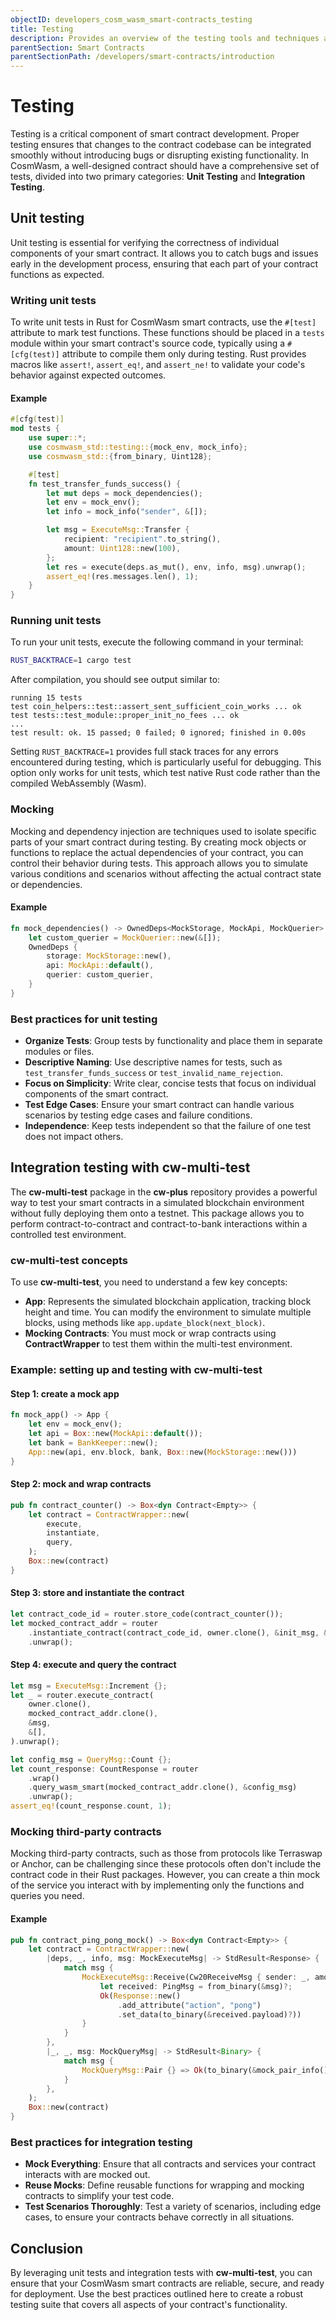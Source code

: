 ```yaml
---
objectID: developers_cosm_wasm_smart-contracts_testing
title: Testing
description: Provides an overview of the testing tools and techniques available to developers
parentSection: Smart Contracts
parentSectionPath: /developers/smart-contracts/introduction
---
```


# Testing

Testing is a critical component of smart contract development. Proper testing ensures that changes to the contract codebase can be integrated smoothly without introducing bugs or disrupting existing functionality. In CosmWasm, a well-designed contract should have a comprehensive set of tests, divided into two primary categories: **Unit Testing** and **Integration Testing**.

## Unit testing

Unit testing is essential for verifying the correctness of individual components of your smart contract. It allows you to catch bugs and issues early in the development process, ensuring that each part of your contract functions as expected.

### Writing unit tests

To write unit tests in Rust for CosmWasm smart contracts, use the `#[test]` attribute to mark test functions. These functions should be placed in a `tests` module within your smart contract's source code, typically using a `#[cfg(test)]` attribute to compile them only during testing. Rust provides macros like `assert!`, `assert_eq!`, and `assert_ne!` to validate your code's behavior against expected outcomes.

#### Example

```rust
#[cfg(test)]
mod tests {
    use super::*;
    use cosmwasm_std::testing::{mock_env, mock_info};
    use cosmwasm_std::{from_binary, Uint128};

    #[test]
    fn test_transfer_funds_success() {
        let mut deps = mock_dependencies();
        let env = mock_env();
        let info = mock_info("sender", &[]);

        let msg = ExecuteMsg::Transfer {
            recipient: "recipient".to_string(),
            amount: Uint128::new(100),
        };
        let res = execute(deps.as_mut(), env, info, msg).unwrap();
        assert_eq!(res.messages.len(), 1);
    }
}
```

### Running unit tests

To run your unit tests, execute the following command in your terminal:

```bash
RUST_BACKTRACE=1 cargo test
```

After compilation, you should see output similar to:

```text
running 15 tests
test coin_helpers::test::assert_sent_sufficient_coin_works ... ok
test tests::test_module::proper_init_no_fees ... ok
...
test result: ok. 15 passed; 0 failed; 0 ignored; finished in 0.00s
```

Setting `RUST_BACKTRACE=1` provides full stack traces for any errors encountered during testing, which is particularly useful for debugging. This option only works for unit tests, which test native Rust code rather than the compiled WebAssembly (Wasm).

### Mocking

Mocking and dependency injection are techniques used to isolate specific parts of your smart contract during testing. By creating mock objects or functions to replace the actual dependencies of your contract, you can control their behavior during tests. This approach allows you to simulate various conditions and scenarios without affecting the actual contract state or dependencies.

#### Example

```rust
fn mock_dependencies() -> OwnedDeps<MockStorage, MockApi, MockQuerier> {
    let custom_querier = MockQuerier::new(&[]);
    OwnedDeps {
        storage: MockStorage::new(),
        api: MockApi::default(),
        querier: custom_querier,
    }
}
```

### Best practices for unit testing

- **Organize Tests**: Group tests by functionality and place them in separate modules or files.
- **Descriptive Naming**: Use descriptive names for tests, such as `test_transfer_funds_success` or `test_invalid_name_rejection`.
- **Focus on Simplicity**: Write clear, concise tests that focus on individual components of the smart contract.
- **Test Edge Cases**: Ensure your smart contract can handle various scenarios by testing edge cases and failure conditions.
- **Independence**: Keep tests independent so that the failure of one test does not impact others.

## Integration testing with cw-multi-test

The **cw-multi-test** package in the **cw-plus** repository provides a powerful way to test your smart contracts in a simulated blockchain environment without fully deploying them onto a testnet. This package allows you to perform contract-to-contract and contract-to-bank interactions within a controlled test environment.

### cw-multi-test concepts

To use **cw-multi-test**, you need to understand a few key concepts:

- **App**: Represents the simulated blockchain application, tracking block height and time. You can modify the environment to simulate multiple blocks, using methods like `app.update_block(next_block)`.
- **Mocking Contracts**: You must mock or wrap contracts using **ContractWrapper** to test them within the multi-test environment.

### Example: setting up and testing with cw-multi-test

#### Step 1: create a mock app

```rust
fn mock_app() -> App {
    let env = mock_env();
    let api = Box::new(MockApi::default());
    let bank = BankKeeper::new();
    App::new(api, env.block, bank, Box::new(MockStorage::new()))
}
```

#### Step 2: mock and wrap contracts

```rust
pub fn contract_counter() -> Box<dyn Contract<Empty>> {
    let contract = ContractWrapper::new(
        execute,
        instantiate,
        query,
    );
    Box::new(contract)
}
```

#### Step 3: store and instantiate the contract

```rust
let contract_code_id = router.store_code(contract_counter());
let mocked_contract_addr = router
    .instantiate_contract(contract_code_id, owner.clone(), &init_msg, &[], "counter", None)
    .unwrap();
```

#### Step 4: execute and query the contract

```rust
let msg = ExecuteMsg::Increment {};
let _ = router.execute_contract(
    owner.clone(),
    mocked_contract_addr.clone(),
    &msg,
    &[],
).unwrap();

let config_msg = QueryMsg::Count {};
let count_response: CountResponse = router
    .wrap()
    .query_wasm_smart(mocked_contract_addr.clone(), &config_msg)
    .unwrap();
assert_eq!(count_response.count, 1);
```

### Mocking third-party contracts

Mocking third-party contracts, such as those from protocols like Terraswap or Anchor, can be challenging since these protocols often don't include the contract code in their Rust packages. However, you can create a thin mock of the service you interact with by implementing only the functions and queries you need.

#### Example

```rust
pub fn contract_ping_pong_mock() -> Box<dyn Contract<Empty>> {
    let contract = ContractWrapper::new(
        |deps, _, info, msg: MockExecuteMsg| -> StdResult<Response> {
            match msg {
                MockExecuteMsg::Receive(Cw20ReceiveMsg { sender: _, amount: _, msg }) => {
                    let received: PingMsg = from_binary(&msg)?;
                    Ok(Response::new()
                        .add_attribute("action", "pong")
                        .set_data(to_binary(&received.payload)?))
                }
            }
        },
        |_, _, msg: MockQueryMsg| -> StdResult<Binary> {
            match msg {
                MockQueryMsg::Pair {} => Ok(to_binary(&mock_pair_info())?),
            }
        },
    );
    Box::new(contract)
}
```

### Best practices for integration testing

- **Mock Everything**: Ensure that all contracts and services your contract interacts with are mocked out.
- **Reuse Mocks**: Define reusable functions for wrapping and mocking contracts to simplify your test code.
- **Test Scenarios Thoroughly**: Test a variety of scenarios, including edge cases, to ensure your contracts behave correctly in all situations.

## Conclusion

By leveraging unit tests and integration tests with **cw-multi-test**, you can ensure that your CosmWasm smart contracts are reliable, secure, and ready for deployment. Use the best practices outlined here to create a robust testing suite that covers all aspects of your contract's functionality.